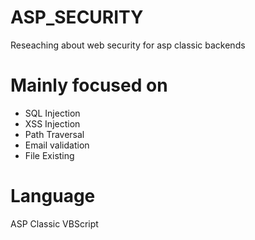 # ASP_SECURITY
Reseaching about web security for asp classic backends
<br>
# Mainly focused on
- SQL Injection <br>
- XSS Injection <br>
- Path Traversal <br>
- Email validation <br>
- File Existing <br>
# Language
ASP Classic VBScript
